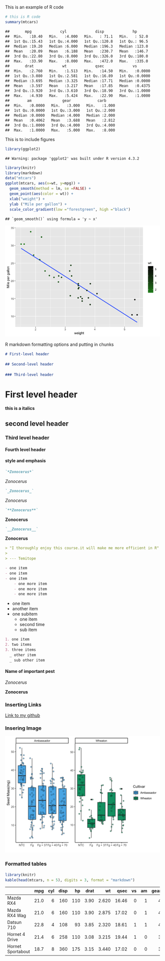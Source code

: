 This is an example of R code

``` r
# this is R code
summary(mtcars)
```

    ##       mpg             cyl             disp             hp       
    ##  Min.   :10.40   Min.   :4.000   Min.   : 71.1   Min.   : 52.0  
    ##  1st Qu.:15.43   1st Qu.:4.000   1st Qu.:120.8   1st Qu.: 96.5  
    ##  Median :19.20   Median :6.000   Median :196.3   Median :123.0  
    ##  Mean   :20.09   Mean   :6.188   Mean   :230.7   Mean   :146.7  
    ##  3rd Qu.:22.80   3rd Qu.:8.000   3rd Qu.:326.0   3rd Qu.:180.0  
    ##  Max.   :33.90   Max.   :8.000   Max.   :472.0   Max.   :335.0  
    ##       drat             wt             qsec             vs        
    ##  Min.   :2.760   Min.   :1.513   Min.   :14.50   Min.   :0.0000  
    ##  1st Qu.:3.080   1st Qu.:2.581   1st Qu.:16.89   1st Qu.:0.0000  
    ##  Median :3.695   Median :3.325   Median :17.71   Median :0.0000  
    ##  Mean   :3.597   Mean   :3.217   Mean   :17.85   Mean   :0.4375  
    ##  3rd Qu.:3.920   3rd Qu.:3.610   3rd Qu.:18.90   3rd Qu.:1.0000  
    ##  Max.   :4.930   Max.   :5.424   Max.   :22.90   Max.   :1.0000  
    ##        am              gear            carb      
    ##  Min.   :0.0000   Min.   :3.000   Min.   :1.000  
    ##  1st Qu.:0.0000   1st Qu.:3.000   1st Qu.:2.000  
    ##  Median :0.0000   Median :4.000   Median :2.000  
    ##  Mean   :0.4062   Mean   :3.688   Mean   :2.812  
    ##  3rd Qu.:1.0000   3rd Qu.:4.000   3rd Qu.:4.000  
    ##  Max.   :1.0000   Max.   :5.000   Max.   :8.000

This is to include figures

``` r
library(ggplot2)
```

    ## Warning: package 'ggplot2' was built under R version 4.3.2

``` r
library(knitr)
library(markdown)
data("mtcars")
ggplot(mtcars, aes(x=wt, y=mpg)) +
  geom_smooth(method = lm, se =FALSE) +
  geom_point(aes(color = wt)) +
  xlab("weight") +
  ylab ("Mile per gallon") +
  scale_color_gradient(low ="forestgreen", high ="black")
```

    ## `geom_smooth()` using formula = 'y ~ x'

![](RmarkdownPractice_files/figure-gfm/unnamed-chunk-1-1.png)<!-- -->

R markdown formatting options and putting in chunks

``` markdown
# First-level header

## Second-level header

### Third-level header
```

# First level header

**this is a italics**

## second level header

### Third level header

#### Fourth level header

#### style and emphasis

``` markdown
`*Zonocerus*`
```

*Zonocerus*

``` markdown
`_Zonocerus_` 
```

*Zonocerus*

``` markdown
`**Zonocerus**` 
```

**Zonocerus**

``` markdown
`__Zonocerus__`
```

**Zonocerus**

``` markdown
> "I thoroughly enjoy this course.it will make me more efficient in R"
>
> --- Temitope
```

``` markdown
- one item
- one item
- one item
    - one more item
    - one more item
    - one more item
```

- one item
- another item
- one subitem
  - one item
  - second time
  - sub item

``` markdown
1. one item
2. two items
3. three items
  _ other item
  _ sub other item
```

#### Name of important pest

*Zonocerus*

**Zonocerus**

### Inserting Links

[Link to my
github](https://github.com/Damseltemi/PLPA_ClassAss/blob/main/RmarkdownPractice.md)

### Insering Image

![ggplot example](Plot3.jpg)

### Formatted tables

``` r
library(knitr)
kable(head(mtcars, n = 5), digits = 3, format = "markdown")
```

|                   |  mpg | cyl | disp |  hp | drat |    wt |  qsec |  vs |  am | gear | carb |
|:------------------|-----:|----:|-----:|----:|-----:|------:|------:|----:|----:|-----:|-----:|
| Mazda RX4         | 21.0 |   6 |  160 | 110 | 3.90 | 2.620 | 16.46 |   0 |   1 |    4 |    4 |
| Mazda RX4 Wag     | 21.0 |   6 |  160 | 110 | 3.90 | 2.875 | 17.02 |   0 |   1 |    4 |    4 |
| Datsun 710        | 22.8 |   4 |  108 |  93 | 3.85 | 2.320 | 18.61 |   1 |   1 |    4 |    1 |
| Hornet 4 Drive    | 21.4 |   6 |  258 | 110 | 3.08 | 3.215 | 19.44 |   1 |   0 |    3 |    1 |
| Hornet Sportabout | 18.7 |   8 |  360 | 175 | 3.15 | 3.440 | 17.02 |   0 |   0 |    3 |    2 |
